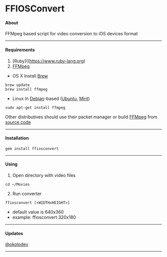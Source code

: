 FFIOSConvert
============

#### About
FFMpeg based script for video conversion to iOS devices format

---

#### Requirements
1. [Ruby]((https://www.ruby-lang.org)
2. [FFMpeg](http://ffmpeg.org/)

* OS X
Install [Brew](http://brew.sh/)
```
brew update
brew install ffmpeg
```

* Linux
In [Debian](www.debian.org)-based ([Ubuntu](http://www.ubuntu.com/), [Mint](http://www.linuxmint.com/))
```
sudo apt-get install ffmpeg
```
Other distributives should use their packet manager or build [FFMpeg](http://ffmpeg.org) from [source code](http://ffmpeg.org/download.html)

---


#### Installation
```
gem install ffiosconvert
```

---

#### Using
1. Open directory with video files
```
cd ~/Movies
```

2. Run converter
```
ffiosconvert [<WIDTHxHEIGHT>]
```

* default value is 640x360
* example: ffiosconvert 320x180

---

#### Updates

[@okolodev](https://twitter.com/okolodev)

---
